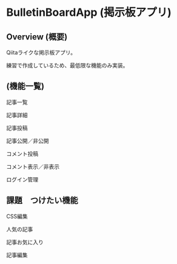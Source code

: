 # BulletinBoardApp (掲示板アプリ)

## Overview (概要)

Qiitaライクな掲示板アプリ。

練習で作成しているため、最低限な機能のみ実装。

## (機能一覧)

記事一覧

記事詳細

記事投稿

記事公開／非公開

コメント投稿

コメント表示／非表示

ログイン管理

## 課題　つけたい機能

CSS編集

人気の記事　

記事お気に入り

記事編集